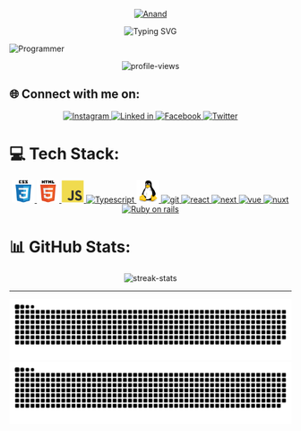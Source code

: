 <p align="center">
  <a href="https://github.com/grace-anand">
    <img width="160" alt="Anand" src="https://user-images.githubusercontent.com/95082903/205440358-875f4c38-f444-4898-9d85-371b1fbc02f7.png">
  </a>
</p>
<p align="center">
<!--  https://git.io/typing-svg  -->
   <img src="https://readme-typing-svg.demolab.com?font=Fira+Code&weight=600&size=18&pause=1000&color=880085&center=true&width=435&lines=I'm+a+self+taught+full-stack+web+dev.;I+love+exploring+new+things.;I+enjoy+solving+problems.;I+am+keen+on+learning+new+tech.;I+thrive+in+a+collaborative+environment." alt="Typing SVG" />
</p>

<img src="https://user-images.githubusercontent.com/95082903/205471779-95120e09-6bf8-4fc7-a3d8-faa696daa89e.png" alt="Programmer">

<!-- https://visitcount.itsvg.in -->
<p align="center">
   <img src="https://visitcount.itsvg.in/api?id=grace-anand&icon=0&color=11" alt="profile-views">
</p>


## 🌐 Connect with me on:
<p align="center">
  <a href="https://instagram.com/an_and__r" target="_blank">
     <img src="https://user-images.githubusercontent.com/95082903/208309007-20341fc3-2b27-4ce2-951c-2044d6473419.png" alt="Instagram" height="40" width=40>
  </a>
  <a href="https://www.linkedin.com/in/anand-r-67b18925a" target="_blank">
     <img src="https://user-images.githubusercontent.com/95082903/208309035-3485e246-64c2-434c-baac-551989d137fd.png" alt="Linked in" height="40" width=40>
  </a>
  <a href="https://www.facebook.com/people/Anand-R/100079562641112/" target="_blank">
     <img src="https://user-images.githubusercontent.com/95082903/208309323-f4a37ced-80e0-497f-9712-bce1d03e0ba5.png" alt="Facebook" height="40" width=40>
  </a>
  <a href="https://twitter.com/graceanand99" target="_blank">
     <img src="https://user-images.githubusercontent.com/95082903/208309173-b263b337-5b09-4a39-a1ff-b1d40ed7a62f.png" alt="Twitter" height="40" width=40>
  </a>
</p>


# 💻 Tech Stack:
<p align="center"> 
  <a href="https://www.w3schools.com/css/" target="_blank">
    <img src="https://raw.githubusercontent.com/devicons/devicon/master/icons/css3/css3-original-wordmark.svg" alt="css3" width="40" height="40"/> 
  </a>
  <a href="https://www.w3.org/html/" target="_blank"> 
    <img src="https://raw.githubusercontent.com/devicons/devicon/master/icons/html5/html5-original-wordmark.svg" alt="html5" width="40" height="40"/> 
  </a>
  <a href="https://developer.mozilla.org/en-US/docs/Web/JavaScript" target="_blank"> 
    <img src="https://raw.githubusercontent.com/devicons/devicon/master/icons/javascript/javascript-original.svg" alt="javascript" width="40" height="40"/>   </a>
  <a href="https://www.typescriptlang.org/" target="_blank">
    <img src="https://user-images.githubusercontent.com/95082903/208310587-d9b47578-e2ba-4351-9c4b-322b6981931b.png" alt="Typescript" width="40" height="40"/> 
  </a>
  <a href="https://www.linux.org/" target="_blank"> 
    <img src="https://raw.githubusercontent.com/devicons/devicon/master/icons/linux/linux-original.svg" alt="linux" width="40" height="40"/> 
  </a>
  <a href="https://git-scm.com/" target="_blank">
    <img src="https://cdn.jsdelivr.net/gh/devicons/devicon/icons/git/git-original.svg" alt="git" width="40" height="40"/> 
  </a>
  <a href="https://reactjs.org/" target="_blank">
    <img src="https://cdn.jsdelivr.net/gh/devicons/devicon/icons/react/react-original.svg" alt="react" width="40" height="40"/> 
  </a>
  <a href="https://nextjs.org/" target="_blank">
    <img src="https://user-images.githubusercontent.com/95082903/208308179-06ddb2e7-8a6e-47cf-96db-cb62f3f3c71f.png" alt="next" width="40" height="40"/> 
  </a>
  <a href="https://vuejs.org/" target="_blank">
    <img src="https://user-images.githubusercontent.com/95082903/208308615-2418627e-2a08-49fc-91b1-4b53dfe98bd0.png" alt="vue" width="40" height="40"/> 
  </a>
  <a href="https://nuxtjs.org/" target="_blank">
    <img src="https://user-images.githubusercontent.com/95082903/208308479-abbb1116-a127-42e1-86cf-6434cc0a204f.png" alt="nuxt" width="50" height="40"/> 
  </a>
  <a href="https://rubyonrails.org/" target="_blank">
    <img src="https://user-images.githubusercontent.com/95082903/208308718-325d70cd-e004-4430-b7da-ad11ea2c99a3.png" alt="Ruby on rails" width="80" height="50"/> 
  </a>
</p>

# 📊 GitHub Stats:
<p align="center">
  <!-- ![](https://github-readme-stats.vercel.app/api?username=grace-anand&theme=synthwave&hide_border=false&include_all_commits=false&count_private=true)
  <br/> -->
  
<!--   https://git.io/streak-stats -->
  <img src="https://github-readme-streak-stats.herokuapp.com?user=grace-anand&theme=violet-punch&border_radius=6.2&background=00000000&border=E296FF&stroke=880085&ring=880085&currStreakNum=4EC251&sideNums=880085&currStreakLabel=880085&sideLabels=880085&dates=FFD700&fire=FFD700" alt="streak-stats" />
  
  <!-- <br/>
  ![](https://github-readme-stats.vercel.app/api/top-langs/?username=grace-anand&theme=synthwave&hide_border=false&include_all_commits=false&count_private=true&layout=compact) -->
</p>


---
![GitHub Snake Light](https://github.com/grace-anand/grace-anand/blob/output/github-contribution-grid-snake-coloured.svg#gh-light-mode-only)
![GitHub Snake dark](https://github.com/grace-anand/grace-anand/blob/output/github-contribution-grid-snake-dark.svg#gh-dark-mode-only)
